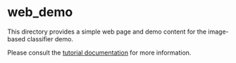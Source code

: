 # web_demo
This directory provides a simple web page and demo content for
the image-based classifier demo.

Please consult the [tutorial documentation](../docs/tutorials/lesson3.md) for more information.

